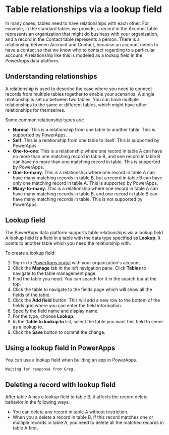 <properties
	pageTitle="Table relationships via lookup field | Microsoft PowerApps"
	description="Build relationships between tables using lookup field."
	services="powerapps"
	documentationCenter="na"
	authors="guangyang"
	manager="erikre"
	editor=""
	tags=""/>

<tags
   ms.service="powerapps"
   ms.devlang="na"
   ms.topic="article"
   ms.tgt_pltfrm="na"
   ms.workload="na"
   ms.date="04/19/2016"
   ms.author="guayan"/>

# Table relationships via a lookup field

In many cases, tables need to have relationships with each other. For example, in the standard tables we provide, a record in the Account table represents an organization that might do business with your organization, and a record in the Contact table represents a person. There is a relationship between Account and Contact, because an account needs to have a contact so that we know who to contact regarding to a particular account. A relationship like this is modeled as a lookup field in the PowerApps data platform.

## Understanding relationships

A relationship is used to describe the case where you need to connect records from multiple tables together to enable your scenarios. A single relationship is set up between two tables. You can have multiple relationships to the same or different tables, which might have other relationships for themselves.

Some common relationship types are:

* **Normal**: This is a relationship from one table to another table. This is supported by PowerApps.
* **Self**: This is a relationship from one table to itself. This is supported by PowerApps.
* **One-to-one**: This is a relationship where one record in table A can have no more than one matching record in table B, and one record in table B can have no more than one matching record in table. This is supported by PowerApps.
* **One-to-many**: This is a relationship where one record in table A can have many matching records in table B, but a record in table B can have only one matching record in table A. This is supported by PowerApps.
* **Many-to-many**: This is a relationship where one record in table A can have many matching records in table B, and one record in table B can have many matching records in table. This is not supported by PowerApps.

## Lookup field

The PowerApps data platform supports table relationships via a lookup field. A lookup field is a field in a table with the data type specified as **Lookup**. It points to another table which you need the relationship with.

To create a lookup field:

1. Sign in to [PowerApps portal]() with your organization's account.
2. Click the **Manage** tab in the left navigation pane. Click **Tables** to navigate to the table management page.
3. Find the table you need. You can search for it in the search bar at the top.
4. Click the table to navigate to the fields page which will show all the fields of the table.
5. Click the **Add field** button. This will add a new row to the bottom of the fields grid where you can enter the field information.
6. Specify the field name and display name.
7. For the type, choose **Lookup**.
8. In the **Table to lookup to** list, select the table you want this field to serve as a lookup to.
9. Click the **Save** button to commit the change.

## Using a lookup field in PowerApps

You can use a lookup field when building an app in PowerApps.

```
Waiting for response from Greg.
```

## Deleting a record with lookup field

After table A has a lookup field to table B, it affects the record delete behavior in the following ways:

* You can delete any record in table A without restriction.
* When you a delete a record in table B, if this record matches one or multiple records in table A, you need to delete all the matched records in table A first.
